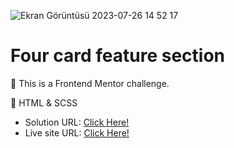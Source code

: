 ![Ekran Görüntüsü 2023-07-26 14 52 17](https://github.com/xleyzor/Four-card-feature-section/assets/122406455/117cc39f-7ce3-4aaa-8e86-185996fbe525)

<h1>Four card feature section</h1>


🌠 This is a Frontend Mentor challenge.

🌠 HTML & SCSS

<ul>
    <li>
    Solution URL: <a href="https://www.frontendmentor.io/solutions/four-card-feature-section-K8tEM2ZOVX">Click Here!</a>
    </li>
    <li>
    Live site URL: <a href="https://four-card-feature-section-one-coral.vercel.app/">Click Here!</a>
    </li>
</ul>
